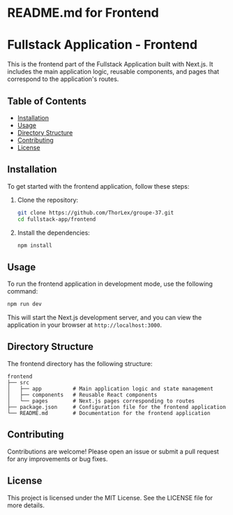 # README.md for Frontend

# Fullstack Application - Frontend

This is the frontend part of the Fullstack Application built with Next.js. It includes the main application logic, reusable components, and pages that correspond to the application's routes.

## Table of Contents

- [Installation](#installation)
- [Usage](#usage)
- [Directory Structure](#directory-structure)
- [Contributing](#contributing)
- [License](#license)

## Installation

To get started with the frontend application, follow these steps:

1. Clone the repository:
   ```bash
   git clone https://github.com/ThorLex/groupe-37.git
   cd fullstack-app/frontend
   ```

2. Install the dependencies:
   ```bash
   npm install
   ```

## Usage

To run the frontend application in development mode, use the following command:

```bash
npm run dev
```

This will start the Next.js development server, and you can view the application in your browser at `http://localhost:3000`.

## Directory Structure

The frontend directory has the following structure:

```
frontend
├── src
│   ├── app          # Main application logic and state management
│   ├── components   # Reusable React components
│   └── pages        # Next.js pages corresponding to routes
├── package.json     # Configuration file for the frontend application
└── README.md        # Documentation for the frontend application
```

## Contributing

Contributions are welcome! Please open an issue or submit a pull request for any improvements or bug fixes.

## License

This project is licensed under the MIT License. See the LICENSE file for more details.